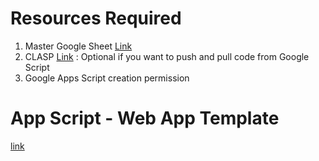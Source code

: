 # Resources Required
1. Master Google Sheet [Link](https://docs.google.com/spreadsheets/d/1WMD04KmYetYJ1aMjNqU46FccMM5CtElxxvg92iV4fP8/copy)
2. CLASP [Link](https://developers.google.com/apps-script/guides/clasp) : Optional if you want to push and pull code from Google Script
3. Google Apps Script creation permission

# App Script - Web App Template
[link](https://script.google.com/macros/s/AKfycby4I6dTkwO20wMFyH-NvEaj25b_cL2F2VT9DadDC7U7UQOX3HEbfd6LCMWagvQAVoH1LA/exec)
